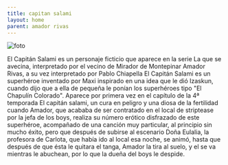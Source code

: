 ```yaml
---
title: capitan salami
layout: home
parent: amador rivas
---
```


![foto](https://comunidadmontepinar.es/wp-content/uploads/2016/10/lqsa120.jpg)

El Capitán Salami es un personaje ficticio que aparece en la serie La que se avecina, interpretado por el vecino de Mirador de Montepinar Amador Rivas, a su vez interpretado por Pablo Chiapella El Capitán Salami es un superhéroe inventado por Maxi inspirado en una idea que le dió Izaskun, cuando dijo que a ella de pequeña le ponían los superhéroes tipo "El Chapulín Colorado". Aparece por primera vez en el capítulo de la 4ª temporada El capitán salami, un cura en peligro y una diosa de la fertilidad cuando Amador, que acababa de ser contratado en el local de striptease por la jefa de los boys, realiza su número erótico disfrazado de este superhéroe, acompañado de una canción muy particular, al principio sin mucho éxito, pero que después de subirse al escenario  Doña Eulalia, la profesora de Carlota, que había ido al local esa noche, se animó, hasta que después de que ésta le quitara el tanga, Amador la tira al suelo, y el se va mientras le abuchean, por lo que la dueña del boys le despide.
